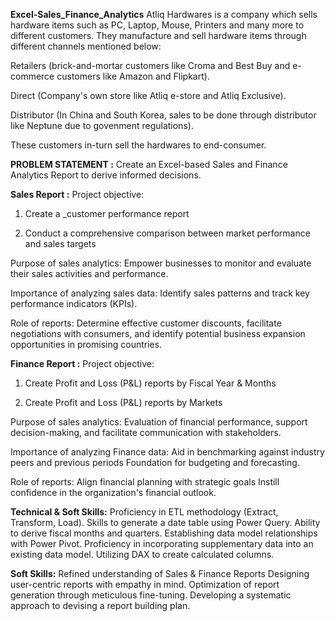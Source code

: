 **Excel-Sales_Finance_Analytics**
Atliq Hardwares is a company which sells hardware items such as PC, Laptop, Mouse, Printers and many more to different customers. They manufacture and sell hardware items through different channels mentioned below:

Retailers (brick-and-mortar customers like Croma and Best Buy and e-commerce customers like Amazon and Flipkart).

Direct (Company's own store like Atliq e-store and Atliq Exclusive).

Distributor (In China and South Korea, sales to be done through distributor like Neptune due to govenment regulations).

These customers in-turn sell the hardwares to end-consumer.

**PROBLEM STATEMENT :**
Create an Excel-based Sales and Finance Analytics Report to derive informed decisions.

**Sales Report :**
Project objective:

1. Create a _customer performance report

2. Conduct a comprehensive comparison between market performance and sales targets

Purpose of sales analytics: Empower businesses to monitor and evaluate their sales activities and performance.

Importance of analyzing sales data: Identify sales patterns and track key performance indicators (KPIs).

Role of reports: Determine effective customer discounts, facilitate negotiations with consumers, and identify potential business expansion opportunities in promising countries.

**Finance Report :**
Project objective:

1. Create Profit and Loss (P&L) reports by Fiscal Year & Months

2. Create Profit and Loss (P&L) reports by Markets

Purpose of sales analytics: Evaluation of financial performance, support decision-making, and facilitate communication with stakeholders.

Importance of analyzing Finance data: Aid in benchmarking against industry peers and previous periods Foundation for budgeting and forecasting.

Role of reports: Align financial planning with strategic goals Instill confidence in the organization's financial outlook.

**Technical & Soft Skills:**
 Proficiency in ETL methodology (Extract, Transform, Load).
 Skills to generate a date table using Power Query.
 Ability to derive fiscal months and quarters.
 Establishing data model relationships with Power Pivot.
 Proficiency in incorporating supplementary data into an existing data model.
 Utilizing DAX to create calculated columns.

 
**Soft Skills:**
 Refined understanding of Sales & Finance Reports
 Designing user-centric reports with empathy in mind.
 Optimization of report generation through meticulous fine-tuning.
 Developing a systematic approach to devising a report building plan.
